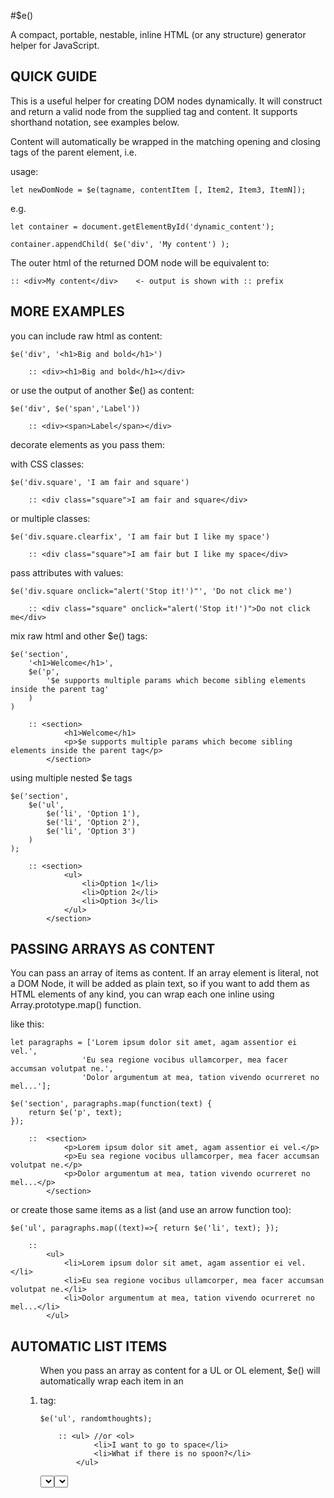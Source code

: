 #$e()

A compact, portable, nestable, inline HTML (or any structure) generator helper for JavaScript.
    
    
    
QUICK GUIDE
-----------

This is a useful helper for creating DOM nodes dynamically.  It will construct and return 
a valid node from the supplied tag and content.  It supports shorthand notation, see examples below.
    
Content will automatically be wrapped in the matching opening and closing tags of the parent element, 
i.e. 

usage:  
    
    let newDomNode = $e(tagname, contentItem [, Item2, Item3, ItemN]);

e.g. 

    let container = document.getElementById('dynamic_content');

    container.appendChild( $e('div', 'My content') );

The outer html of the returned DOM node will be equivalent to:
    
    :: <div>My content</div>    <- output is shown with :: prefix
    


MORE EXAMPLES
-------------
    
you can include raw html as content:

    $e('div', '<h1>Big and bold</h1>')                

        :: <div><h1>Big and bold</h1></div>


or use the output of another $e() as content:
    
    $e('div', $e('span','Label'))                                   

        :: <div><span>Label</span></div>


decorate elements as you pass them:  
    
with CSS classes:
        
    $e('div.square', 'I am fair and square')                            

        :: <div class="square">I am fair and square</div>


or multiple classes:

    $e('div.square.clearfix', 'I am fair but I like my space')                        

        :: <div class="square">I am fair but I like my space</div>

pass attributes with values:
        
    $e('div.square onclick="alert('Stop it!')"', 'Do not click me')     

        :: <div class="square" onclick="alert('Stop it!')">Do not click me</div>

mix raw html and other $e() tags:
    
    $e('section', 
        '<h1>Welcome</h1>', 
        $e('p', 
            '$e supports multiple params which become sibling elements inside the parent tag'
        )
    )

        :: <section>
                <h1>Welcome</h1>
                <p>$e supports multiple params which become sibling elements inside the parent tag</p>
            </section>

using multiple nested $e tags 
    
    $e('section', 
        $e('ul', 
            $e('li', 'Option 1'),
            $e('li', 'Option 2'),
            $e('li', 'Option 3')
        )
    );

        :: <section>
                <ul>
                    <li>Option 1</li>
                    <li>Option 2</li>
                    <li>Option 3</li>
                </ul>
            </section>


    
PASSING ARRAYS AS CONTENT
-------------------------

You can pass an array of items as content.  If an array element is literal, not a DOM Node, 
it will be added as plain text, so if you want to add them as HTML elements of any kind, 
you can wrap each one inline using Array.prototype.map() function.

like this:

    let paragraphs = ['Lorem ipsum dolor sit amet, agam assentior ei vel.',
                    'Eu sea regione vocibus ullamcorper, mea facer accumsan volutpat ne.',
                    'Dolor argumentum at mea, tation vivendo ocurreret no mel...'];

    $e('section', paragraphs.map(function(text) {
        return $e('p', text);    
    });
        
        ::  <section>
                <p>Lorem ipsum dolor sit amet, agam assentior ei vel.</p>
                <p>Eu sea regione vocibus ullamcorper, mea facer accumsan volutpat ne.</p>
                <p>Dolor argumentum at mea, tation vivendo ocurreret no mel...</p>
            </section>
    
or create those same items as a list (and use an arrow function too):

    $e('ul', paragraphs.map((text)=>{ return $e('li', text); });
    
        :: 
            <ul>
                <li>Lorem ipsum dolor sit amet, agam assentior ei vel.</li>
                <li>Eu sea regione vocibus ullamcorper, mea facer accumsan volutpat ne.</li>
                <li>Dolor argumentum at mea, tation vivendo ocurreret no mel...</li>
            </ul>
                


AUTOMATIC LIST ITEMS
--------------------

<UL><OL>

When you pass an array as content for a UL or OL element, $e() will automatically 
wrap each item in an <li> tag:
    
    $e('ul', randomthoughts);
                    
        :: <ul> //or <ol>
                <li>I want to go to space</li>
                <li>What if there is no spoon?</li>
            </ul>
    
<SELECT>
        
Same thing happens with <select> element, all literal array items (if they are not DOM nodes) 
    will be wrapped in OPTION elements:

    $e('select', levels);

        :: <select> 
                <option>Level 1</option>
                <option>Level 2</option>
            </select>
    
    NOTE: This needs to be extended to support specifying selected item, if not map() can be used
    


DEEPLY NESTED ITERATION
-----------------------

You can also create nested structures using a shorthand stack notation:

    $e('section > div > ul', itemArray)  

This will generate a nested structure, with only the last element being repeated.
    
'section>div>ul' is a stack that will result in the following HTML equivalent:

<section>
    <div>
        <ul>
            <li>Item 1</li>
            <li>Item 2</li>
            <li>Item 3</li>
        </ul>
    </div>
<section/>
